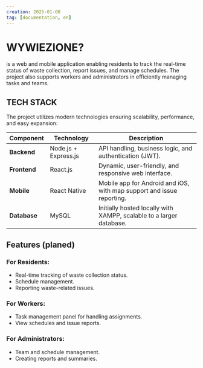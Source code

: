 ```yaml
---
creation: 2025-01-08
tag: [documentation, en]
---
```


# **WYWIEZIONE?**
is a web and mobile application enabling residents to track the real-time status of waste collection, report issues, and manage schedules. The project also supports workers and administrators in efficiently managing tasks and teams.

## TECH STACK
The project utilizes modern technologies ensuring scalability, performance, and easy expansion:

| **Component** | **Technology**       | **Description**                                                       |
| ------------- | -------------------- | --------------------------------------------------------------------- |
| **Backend**   | Node.js + Express.js | API handling, business logic, and authentication (JWT).               |
| **Frontend**  | React.js             | Dynamic, user-friendly, and responsive web interface.                 |
| **Mobile**    | React Native         | Mobile app for Android and iOS, with map support and issue reporting. |
| **Database**  | MySQL                | Initially hosted locally with XAMPP, scalable to a larger database.   |

## Features (planed)

### For Residents:
- Real-time tracking of waste collection status.
- Schedule management.
- Reporting waste-related issues.

### For Workers:
- Task management panel for handling assignments.
- View schedules and issue reports.

### For Administrators:
- Team and schedule management.
- Creating reports and summaries.
